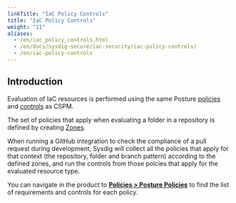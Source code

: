 ```yaml
---
linkTitle: "IaC Policy Controls"
title: "IaC Policy Controls"
weight: "11"
aliases:
  - /en/iac_policy_controls.html
  - /en/docs/sysdig-secure/iac-security/iac-policy-controls/
  - /en/iac-policy-controls
---
```


## Introduction

Evaluation of IaC resources is performed using the same Posture [policies]( /en/posture-policies/) and [controls](/en/posture-controls) as CSPM.

The set of policies that apply when evaluating a folder in a repository is defined by creating [Zones](/en/docs/sysdig-secure/policies/cspm-policies/zones/).

When running a GitHub integration to check the compliance of a pull request during development, Sysdig will collect all the policies that apply for that context (the repository, folder and branch pattern) according to the defined zones, and run the controls from those polcies that apply for the evaluated resource type.

You can navigate in the product to [**Policies > Posture Policies**](/en/docs/sysdig-secure/policies/posture-policies/) to find the list of requirements and controls for each policy.
